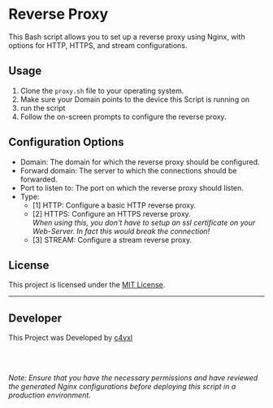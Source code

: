 # Reverse Proxy
This Bash script allows you to set up a reverse proxy using Nginx, with options for HTTP, HTTPS, and stream configurations.

## Usage
1. Clone the `proxy.sh` file to your operating system.
2. Make sure your Domain points to the device this Script is running on
3. run the script
4. Follow the on-screen prompts to configure the reverse proxy.

## Configuration Options
- Domain: The domain for which the reverse proxy should be configured.
- Forward domain: The server to which the connections should be forwarded.
- Port to listen to: The port on which the reverse proxy should listen.
- Type:
    - [1] HTTP: Configure a basic HTTP reverse proxy.
    - [2] HTTPS: Configure an HTTPS reverse proxy.<br>
      _When using this, you don't have to setup an ssl certificate on your Web-Server. In fact this would break the connection!_
    - [3] STREAM: Configure a stream reverse proxy.



## License

This project is licensed under the [MIT License](LICENSE).

---

## Developer
This Project was Developed by [c4vxl](https://c4vxl.de)

<br><br>

_Note: Ensure that you have the necessary permissions and have reviewed the generated Nginx configurations before deploying this script in a production environment._
